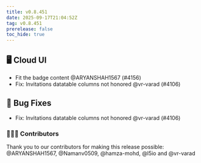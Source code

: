 ```yaml
---
title: v0.8.451
date: 2025-09-17T21:04:52Z
tag: v0.8.451
prerelease: false
toc_hide: true
---
```


## 🖥 Cloud UI

- Fit the badge content @ARYANSHAH1567 (#4156)
- Fix: Invitations datatable columns not honored @vr-varad (#4106)

## 🐛 Bug Fixes

- Fix: Invitations datatable columns not honored @vr-varad (#4106)

### 👨🏽‍💻 Contributors

Thank you to our contributors for making this release possible:
@ARYANSHAH1567, @Namanv0509, @hamza-mohd, @l5io and @vr-varad

